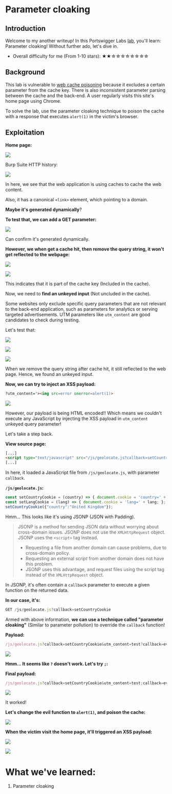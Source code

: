 # Parameter cloaking

## Introduction

Welcome to my another writeup! In this Portswigger Labs [lab](https://portswigger.net/web-security/web-cache-poisoning/exploiting-implementation-flaws/lab-web-cache-poisoning-param-cloaking), you'll learn: Parameter cloaking! Without further ado, let's dive in.

- Overall difficulty for me (From 1-10 stars): ★★☆☆☆☆☆☆☆☆

## Background

This lab is vulnerable to [web cache poisoning](https://portswigger.net/web-security/web-cache-poisoning) because it excludes a certain parameter from the cache key. There is also inconsistent parameter parsing between the cache and the back-end. A user regularly visits this site's home page using Chrome.

To solve the lab, use the parameter cloaking technique to poison the cache with a response that executes `alert(1)` in the victim's browser.

## Exploitation

**Home page:**

![](https://github.com/siunam321/CTF-Writeups/blob/main/Portswigger-Labs/Web-Cache-Poisoning/Cache-7/images/Pasted%20image%2020230124185751.png)

Burp Suite HTTP history:

![](https://github.com/siunam321/CTF-Writeups/blob/main/Portswigger-Labs/Web-Cache-Poisoning/Cache-7/images/Pasted%20image%2020230124185819.png)

In here, we see that the web application is using caches to cache the web content.

Also, it has a canonical `<link>` element, which pointing to a domain.

**Maybe it's generated dynamically**?

**To test that, we can add a GET parameter:**

![](https://github.com/siunam321/CTF-Writeups/blob/main/Portswigger-Labs/Web-Cache-Poisoning/Cache-7/images/Pasted%20image%2020230124185934.png)

Can confirm it's generated dynamically.

**However, we when get a cache hit, then remove the query string, it won't get reflected to the webpage:**

![](https://github.com/siunam321/CTF-Writeups/blob/main/Portswigger-Labs/Web-Cache-Poisoning/Cache-7/images/Pasted%20image%2020230124190049.png)

![](https://github.com/siunam321/CTF-Writeups/blob/main/Portswigger-Labs/Web-Cache-Poisoning/Cache-7/images/Pasted%20image%2020230124190109.png)

This indicates that it is part of the cache key (Included in the cache).

Now, we need to **find an unkeyed input** (Not uncluded in the cache).

Some websites only exclude specific query parameters that are not relevant to the back-end application, such as parameters for analytics or serving targeted advertisements. UTM parameters like `utm_content` are good candidates to check during testing.

Let's test that:

![](https://github.com/siunam321/CTF-Writeups/blob/main/Portswigger-Labs/Web-Cache-Poisoning/Cache-7/images/Pasted%20image%2020230124190635.png)

![](https://github.com/siunam321/CTF-Writeups/blob/main/Portswigger-Labs/Web-Cache-Poisoning/Cache-7/images/Pasted%20image%2020230124190650.png)

![](https://github.com/siunam321/CTF-Writeups/blob/main/Portswigger-Labs/Web-Cache-Poisoning/Cache-7/images/Pasted%20image%2020230124190710.png)

When we remove the query string after cache hit, it still reflected to the web page. Hence, we found an unkeyed input.

**Now, we can try to inject an XSS payload:**
```html
?utm_content='><img src=error onerror=alert(1)>
```

![](https://github.com/siunam321/CTF-Writeups/blob/main/Portswigger-Labs/Web-Cache-Poisoning/Cache-7/images/Pasted%20image%2020230124191012.png)

However, our payload is being HTML encoded!! Which means we couldn't execute any JavaScript by injecting the XSS payload in `utm_content` unkeyed query parameter!

Let's take a step back.

**View source page:**
```html
[...]
<script type="text/javascript" src="/js/geolocate.js?callback=setCountryCookie"></script>
[...]
```

In here, it loaded a JavaScript file from `/js/geolocate.js`, with parameter `callback`.

**`/js/geolocate.js`:**
```js
const setCountryCookie = (country) => { document.cookie = 'country=' + country; };
const setLangCookie = (lang) => { document.cookie = 'lang=' + lang; };
setCountryCookie({"country":"United Kingdom"});
```

Hmm... This looks like it's using JSONP (JSON with Padding).

> JSONP is a method for sending JSON data without worrying about cross-domain issues.
> JSONP does not use the `XMLHttpRequest` object.
> JSONP uses the `<script>` tag instead.
>  
> - Requesting a file from another domain can cause problems, due to cross-domain policy.
> - Requesting an external *script* from another domain does not have this problem.
> - JSONP uses this advantage, and request files using the script tag instead of the `XMLHttpRequest` object.

In JSONP, it's often contain a `callback` parameter to execute a given function on the returned data.

**In our case, it's:**
```js
GET /js/geolocate.js?callback=setCountryCookie
```

Armed with above information, **we can use a technique called "parameter cloaking"** (Similar to parameter pollution) to override the `callback` function!

**Payload:**
```js
/js/geolocate.js?callback=setCountryCookie&utm_content=test?callback=evilFunctionHere
```

![](https://github.com/siunam321/CTF-Writeups/blob/main/Portswigger-Labs/Web-Cache-Poisoning/Cache-7/images/Pasted%20image%2020230124193215.png)

**Hmm... It seems like `?` doesn't work. Let's try `;`:**

**Final payload:**
```js
/js/geolocate.js?callback=setCountryCookie&utm_content=test;callback=evilFunctionHere
```

![](https://github.com/siunam321/CTF-Writeups/blob/main/Portswigger-Labs/Web-Cache-Poisoning/Cache-7/images/Pasted%20image%2020230124193301.png)

It worked!

**Let's change the evil function to `alert(1)`, and poison the cache:**

![](https://github.com/siunam321/CTF-Writeups/blob/main/Portswigger-Labs/Web-Cache-Poisoning/Cache-7/images/Pasted%20image%2020230124193404.png)

**When the victim visit the home page, it'll triggered an XSS payload:**

![](https://github.com/siunam321/CTF-Writeups/blob/main/Portswigger-Labs/Web-Cache-Poisoning/Cache-7/images/Pasted%20image%2020230124193427.png)

![](https://github.com/siunam321/CTF-Writeups/blob/main/Portswigger-Labs/Web-Cache-Poisoning/Cache-7/images/Pasted%20image%2020230124193431.png)

# What we've learned:

1. Parameter cloaking
